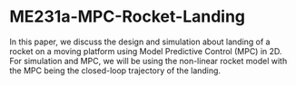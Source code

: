 # ME231a-MPC-Rocket-Landing
In this paper, we discuss the design and simulation about landing of a rocket on a moving platform using Model Predictive Control (MPC) in 2D. For simulation and MPC, we will be using the non-linear rocket model with the MPC being the closed-loop trajectory of the landing.

